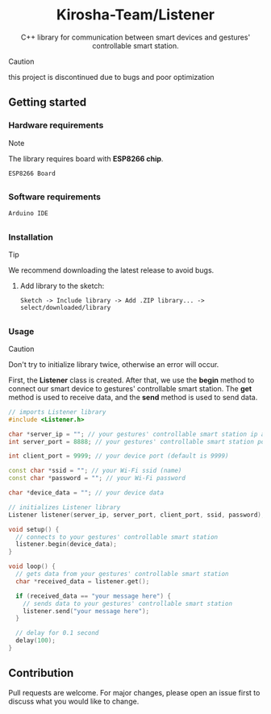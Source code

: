 <div align="center">
<h1>
    Kirosha-Team/Listener
</h1>
C++ library for communication between smart devices and gestures' controllable smart station.
</div>

> [!CAUTION]
> this project is discontinued due to bugs and poor optimization

## Getting started

### Hardware requirements

> [!NOTE]
> The library requires board with **ESP8266 chip**.

``ESP8266 Board``

##

### Software requirements

``Arduino IDE``

##

### Installation

> [!TIP]
> We recommend downloading the latest release to avoid bugs.

1. Add library to the sketch:

   ```
   Sketch -> Include library -> Add .ZIP library... -> select/downloaded/library
   ```

##

### Usage

> [!CAUTION]
> Don't try to initialize library twice, otherwise an error will occur.

First, the **Listener** class is created. After that, we use the **begin** method to connect our smart device to gestures' controllable smart station. The **get** method is used to receive data, and the **send** method is used to send data.

```c++
// imports Listener library
#include <Listener.h>

char *server_ip = ""; // your gestures' controllable smart station ip address
int server_port = 8888; // your gestures' controllable smart station port (default is 8888)

int client_port = 9999; // your device port (default is 9999)

const char *ssid = ""; // your Wi-Fi ssid (name)
const char *password = ""; // your Wi-Fi password

char *device_data = ""; // your device data

// initializes Listener library
Listener listener(server_ip, server_port, client_port, ssid, password);

void setup() {
  // connects to your gestures' controllable smart station
  listener.begin(device_data);
}

void loop() {
  // gets data from your gestures' controllable smart station
  char *received_data = listener.get();

  if (received_data == "your message here") {
    // sends data to your gestures' controllable smart station
    listener.send("your message here");
  }

  // delay for 0.1 second
  delay(100);
}
```

## Contribution
Pull requests are welcome. For major changes, please open an issue first
to discuss what you would like to change.
